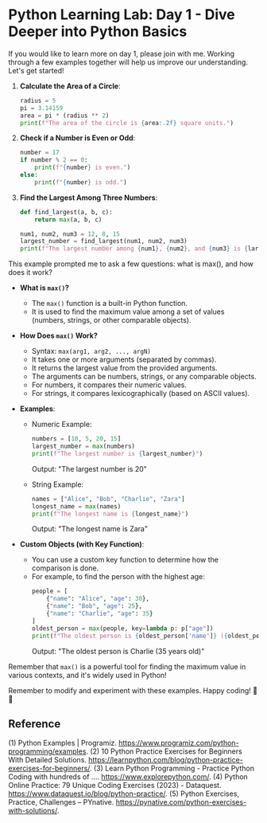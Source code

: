 # **Python Learning Lab: Day 1 - Dive Deeper into Python Basics**
If you would like to learn more on day 1, please join with me. Working through a few examples together will help us improve our understanding. Let's get started!

1. **Calculate the Area of a Circle**:
   ```python
   radius = 5
   pi = 3.14159
   area = pi * (radius ** 2)
   print(f"The area of the circle is {area:.2f} square units.")
   ```

2. **Check if a Number is Even or Odd**:
   ```python
   number = 17
   if number % 2 == 0:
       print(f"{number} is even.")
   else:
       print(f"{number} is odd.")
   ```

3. **Find the Largest Among Three Numbers**:
   ```python
   def find_largest(a, b, c):
       return max(a, b, c)

   num1, num2, num3 = 12, 8, 15
   largest_number = find_largest(num1, num2, num3)
   print(f"The largest number among {num1}, {num2}, and {num3} is {largest_number}.")
   ```
This example prompted me to ask a few questions: what is max(), and how does it work?

- **What is `max()`?**
   - The `max()` function is a built-in Python function.
   - It is used to find the maximum value among a set of values (numbers, strings, or other comparable objects).

- **How Does `max()` Work?**
   - Syntax: `max(arg1, arg2, ..., argN)`
   - It takes one or more arguments (separated by commas).
   - It returns the largest value from the provided arguments.
   - The arguments can be numbers, strings, or any comparable objects.
   - For numbers, it compares their numeric values.
   - For strings, it compares lexicographically (based on ASCII values).

- **Examples**:
   - Numeric Example:
     ```python
     numbers = [10, 5, 20, 15]
     largest_number = max(numbers)
     print(f"The largest number is {largest_number}")
     ```
     Output: "The largest number is 20"

   - String Example:
     ```python
     names = ["Alice", "Bob", "Charlie", "Zara"]
     longest_name = max(names)
     print(f"The longest name is {longest_name}")
     ```
     Output: "The longest name is Zara"

- **Custom Objects (with Key Function)**:
   - You can use a custom key function to determine how the comparison is done.
   - For example, to find the person with the highest age:
     ```python
     people = [
         {"name": "Alice", "age": 30},
         {"name": "Bob", "age": 25},
         {"name": "Charlie", "age": 35}
     ]
     oldest_person = max(people, key=lambda p: p["age"])
     print(f"The oldest person is {oldest_person['name']} ({oldest_person['age']} years old)")
     ```
     Output: "The oldest person is Charlie (35 years old)"

Remember that `max()` is a powerful tool for finding the maximum value in various contexts, and it's widely used in Python!


Remember to modify and experiment with these examples. Happy coding! 🐍💡

## **Reference**
(1) Python Examples | Programiz. https://www.programiz.com/python-programming/examples.
(2) 10 Python Practice Exercises for Beginners With Detailed Solutions. https://learnpython.com/blog/python-practice-exercises-for-beginners/.
(3) Learn Python Programming - Practice Python Coding with hundreds of .... https://www.explorepython.com/.
(4) Python Online Practice: 79 Unique Coding Exercises (2023) - Dataquest. https://www.dataquest.io/blog/python-practice/.
(5) Python Exercises, Practice, Challenges – PYnative. https://pynative.com/python-exercises-with-solutions/.